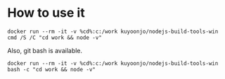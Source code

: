 # How to use it

```
docker run --rm -it -v %cd%:c:/work kuyoonjo/nodejs-build-tools-win cmd /S /C "cd work && node -v"
```

Also, git bash is available.
```
docker run --rm -it -v %cd%:c:/work kuyoonjo/nodejs-build-tools-win bash -c "cd work && node -v"
```